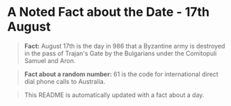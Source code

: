 
# A Noted Fact about the Date - 17th August

> **Fact:** August 17th is the day in 986 that a Byzantine army is destroyed in the pass of Trajan's Gate by the Bulgarians under the Comitopuli Samuel and Aron.

> **Fact about a random number:** 61 is the code for international direct dial phone calls to Australia.

> This README is automatically updated with a fact about a day.
